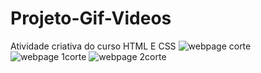 # Projeto-Gif-Videos
Atividade criativa do curso HTML E CSS
![webpage corte](https://user-images.githubusercontent.com/100783508/178778336-f23a8b33-8054-48d2-9173-9f3219f34ca2.png)
![webpage 1corte](https://user-images.githubusercontent.com/100783508/178778441-de104207-fd28-40ee-bbc5-acba22a66f0e.png)
![webpage 2corte](https://user-images.githubusercontent.com/100783508/178778451-79881365-61e5-4acd-920d-1229bb685a82.png)
